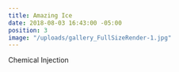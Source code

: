 ```yaml
---
title: Amazing Ice
date: 2018-08-03 16:43:00 -05:00
position: 3
image: "/uploads/gallery_FullSizeRender-1.jpg"
---
```


Chemical Injection